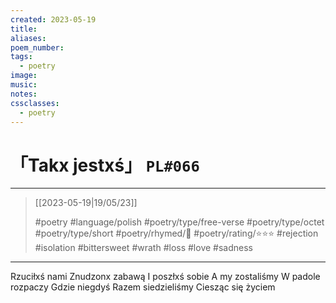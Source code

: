 ```yaml
---
created: 2023-05-19
title:
aliases:
poem_number:
tags:
  - poetry
image:
music:
notes:
cssclasses:
  - poetry
---
```

# 「Takx jestxś」 `PL#066`

---

> [[2023-05-19|19/05/23]]
> 
> #poetry 
> #language/polish 
> #poetry/type/free-verse #poetry/type/octet #poetry/type/short 
> #poetry/rhymed/🔴 
> #poetry/rating/⭐⭐⭐ 
> #rejection #isolation #bittersweet #wrath #loss #love #sadness 

---

Rzuciłxś nami
Znudzonx zabawą
I poszłxś sobie
A my zostaliśmy
W padole rozpaczy
Gdzie niegdyś
Razem siedzieliśmy
Ciesząc się życiem